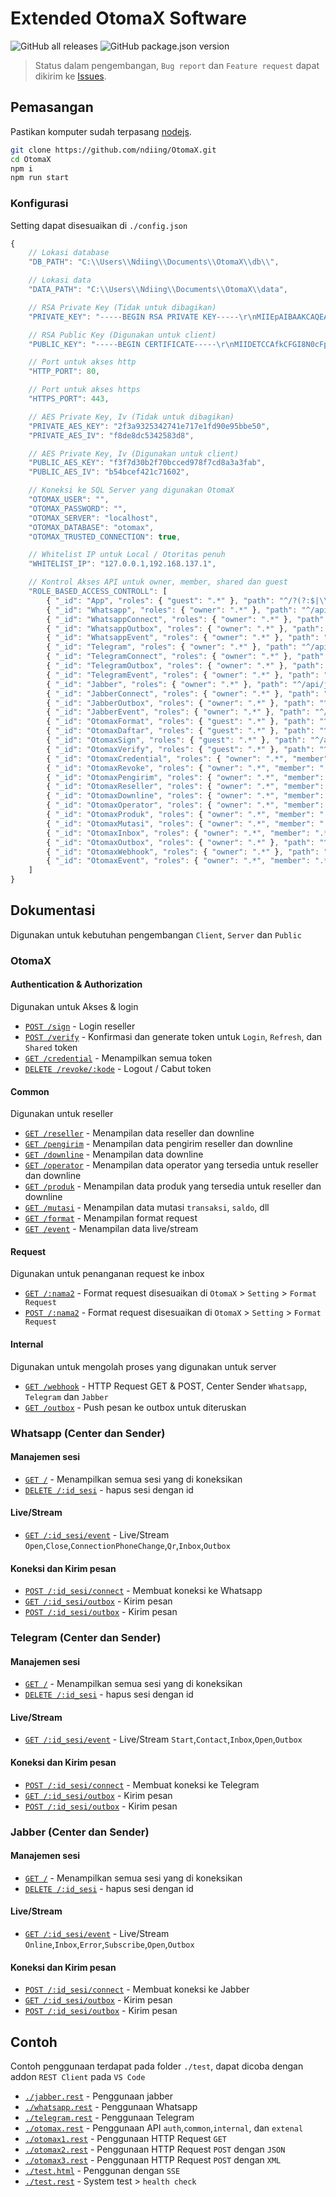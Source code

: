 # Extended OtomaX Software

![GitHub all releases](https://img.shields.io/github/downloads/ndiing/OtomaX/total?label=Download)
![GitHub package.json version](https://img.shields.io/github/package-json/v/ndiing/OtomaX?label=Version)

> Status dalam pengembangan, `Bug report` dan `Feature request` dapat dikirim ke [Issues](https://github.com/ndiing/OtomaX/issues/new/choose).

## Pemasangan

Pastikan komputer sudah terpasang [nodejs](https://nodejs.org/en/download/).

```bash
git clone https://github.com/ndiing/OtomaX.git
cd OtomaX
npm i
npm run start
```

### Konfigurasi

Setting dapat disesuaikan di `./config.json`

```js
{
    // Lokasi database
    "DB_PATH": "C:\\Users\\Ndiing\\Documents\\OtomaX\\db\\",

    // Lokasi data
    "DATA_PATH": "C:\\Users\\Ndiing\\Documents\\OtomaX\\data",

    // RSA Private Key (Tidak untuk dibagikan)
    "PRIVATE_KEY": "-----BEGIN RSA PRIVATE KEY-----\r\nMIIEpAIBAAKCAQEA85H0st4fHtcYUmWwsnjQCvb4ZIMDmp7i05JkXaO6xRhJsopi\r\nWyqkc72aGpnLTcwI2ZQyraidrIcRDoZmO6TCLj3q3XiZQOu/8Ww8ZJ6bodnZIbAm\r\noDoBjAEV2iv1yz/ugdKI416ww4OxwHpdjTWjNPEY2ON8MrAJbRTQM8SBOd/LWo5R\r\nJNV6nva+lETRTLauNV2dE7fv4+aarz80AxUJ+miYRbdFHvax2TI4qK6LqANmTpHn\r\ntfuUPKZLjyg7PXyhlR6dtdmb3ny0tAeEvqSX05VUO+gh5b8Tgn3U6xX0RLfsrpk4\r\n+eWYqglRXd5tabCZqG84kT1xziOOcG0EBR5kYwIDAQABAoIBAA3DJndg05NThf1J\r\n36UF7INiFwDe4jo/VgOsVt1vneL7D1b2OL5791TO1sFABVu89pcMp5xmVZpk+1K9\r\nx1MBaTNhrj6bTNV9PJgwjG0HBTYs7/bWVChjfqjhetGcAERetWRCeBeYxxYU/9sn\r\nTtfmuvUH1maS2/alObMfJPB33vFdFo/YxAdOvBI46TR9d3QdKep95dTLFb2RtgIj\r\nw7q9FKb52oZ6mgYBqEqg+yQI2ps7EsmdWGobp33nIaKHIEMebbWEVrHtqg6+J03X\r\nOmsqrTjAdHULJDEc4vdPkBSrXFz1mbszQCTvaXx1r7nQ9J8IRMvQEe3xlhCldacx\r\nslPI+akCgYEA/vtzC8UNqn8Cvv6AosP5vma86DeAYHXSpADoHCZNVQoOvYlUGIaZ\r\nhPn8qbewmNGoTHj0kt1wQcmSkxd8uhHA9dsITh+pyocPUcYSiQSawJ4JvInbP0Ds\r\n1JHp2NPBgWJe7y8FYBHlMhSZnaJBv9nZfbIWAsShyJzJFQTzXN/V7UUCgYEA9IrY\r\nW9ZcNzSOV9cerlI37Cq52T7gNU3mXWxVcWyXFEUBDYaX0aSfYlx1qSRKBRUmoKpl\r\nrV/DjhKpkGTQKN7ykwzWElD1rYCdtQ9hb22jxfcj8pI1LHXf3BDToRiLMzC/QnAX\r\nzHMPGNFc4pIEEibD+KEvimrRciWQhAVpGBNtAYcCgYAaHDeYsfIHToBCfJ9Bi53s\r\nYGrhwKU1u3r5blpWX5m1ppUB1ak15bqcwlicLII58+YvBofM7j4Ljo+i3lnYV+8R\r\nff9ouJdTdOcdsZG+VClgpg5LLzazUHuv/M0cdfqvvBoKlh8PymVU7oUYfkALXEyI\r\nMY9Nc0M53sw8icg973HhnQKBgQDpknjHdz7LR/qxsfpPHJ7nh4POGf1DTK29DA2s\r\nccD4DlTMG4OFLU1DQPbtYIkGw8YKbdcCO1boq7CkB3a/ovtlMzyBcCzI1PFNkGxL\r\nZxinrL/8IGSDm+7/Hl9VHsFOWsBD8Bb7I+cGmGq0yizzPW2vXB2xgweclH6taxGP\r\nenaCnwKBgQCC/jZ4YkZ5QZJvFg7G5LXIzqpFGLOkgPwLeNwi3F+S9Eg1HpxIoo+r\r\nGZEipOFLAS9oD6eC2VgYKwW3/KREUzBjtaLoYAxgBnArvPnMtpm9MoGznkb0rSJH\r\nxkJU+f5z4uDmhXynaKJqMNgTG4kINv4JoAwV7FFy2DIQmIVh3BgWpg==\r\n-----END RSA PRIVATE KEY-----\r\n",

    // RSA Public Key (Digunakan untuk client)
    "PUBLIC_KEY": "-----BEGIN CERTIFICATE-----\r\nMIIDETCCAfkCFGI8N0cFpKrexVykZRbYn/EObEX2MA0GCSqGSIb3DQEBCwUAMEUx\r\nCzAJBgNVBAYTAkFVMRMwEQYDVQQIDApTb21lLVN0YXRlMSEwHwYDVQQKDBhJbnRl\r\ncm5ldCBXaWRnaXRzIFB0eSBMdGQwHhcNMjEwOTI3MTA0NjAyWhcNNDkwMjExMTA0\r\nNjAyWjBFMQswCQYDVQQGEwJBVTETMBEGA1UECAwKU29tZS1TdGF0ZTEhMB8GA1UE\r\nCgwYSW50ZXJuZXQgV2lkZ2l0cyBQdHkgTHRkMIIBIjANBgkqhkiG9w0BAQEFAAOC\r\nAQ8AMIIBCgKCAQEA85H0st4fHtcYUmWwsnjQCvb4ZIMDmp7i05JkXaO6xRhJsopi\r\nWyqkc72aGpnLTcwI2ZQyraidrIcRDoZmO6TCLj3q3XiZQOu/8Ww8ZJ6bodnZIbAm\r\noDoBjAEV2iv1yz/ugdKI416ww4OxwHpdjTWjNPEY2ON8MrAJbRTQM8SBOd/LWo5R\r\nJNV6nva+lETRTLauNV2dE7fv4+aarz80AxUJ+miYRbdFHvax2TI4qK6LqANmTpHn\r\ntfuUPKZLjyg7PXyhlR6dtdmb3ny0tAeEvqSX05VUO+gh5b8Tgn3U6xX0RLfsrpk4\r\n+eWYqglRXd5tabCZqG84kT1xziOOcG0EBR5kYwIDAQABMA0GCSqGSIb3DQEBCwUA\r\nA4IBAQB2+EFc6dsb7EplEtBTpf5e/aIgoVrhFrmeyehSHxatj7qwWbPa/m5tNvXC\r\nL07IT4P6LpYojkyQTF/Wm+twg0DW3I3KRxLe6leJEq7nE2o0eLHINP29qN0gQfvG\r\ntMuYvB/6cYQMkP/uO1/pJX08/3fmj8bRKNeLHrAXnsaMx7bir2l7bFvShVsqYlE5\r\nGxic6MWTTuFKsqzwYqOZf2ohOJHkU2oWB1F7eedgmgwQoW/Klq7JfxR3MSnFmdYe\r\nmg+k1x5ex1fESChFvKE1YqOJsupDO9dBtD66OscasLXwkTkxTzzp7jXp3oSZm91Z\r\nOPWkY/ZBV6CuBtm49/sI1WUP1gMw\r\n-----END CERTIFICATE-----\r\n",

    // Port untuk akses http
    "HTTP_PORT": 80,

    // Port untuk akses https
    "HTTPS_PORT": 443,

    // AES Private Key, Iv (Tidak untuk dibagikan)
    "PRIVATE_AES_KEY": "2f3a9325342741e717e1fd90e95bbe50",
    "PRIVATE_AES_IV": "f8de8dc5342583d8",

    // AES Private Key, Iv (Digunakan untuk client)
    "PUBLIC_AES_KEY": "f3f7d30b2f70bcced978f7cd8a3a3fab",
    "PUBLIC_AES_IV": "b54bcef421c71602",

    // Koneksi ke SQL Server yang digunakan OtomaX
    "OTOMAX_USER": "",
    "OTOMAX_PASSWORD": "",
    "OTOMAX_SERVER": "localhost",
    "OTOMAX_DATABASE": "otomax",
    "OTOMAX_TRUSTED_CONNECTION": true,

    // Whitelist IP untuk Local / Otoritas penuh
    "WHITELIST_IP": "127.0.0.1,192.168.137.1",

    // Kontrol Akses API untuk owner, member, shared dan guest
    "ROLE_BASED_ACCESS_CONTROLL": [
        { "_id": "App", "roles": { "guest": ".*" }, "path": "^/?(?:$|\\?.*)" },
        { "_id": "Whatsapp", "roles": { "owner": ".*" }, "path": "^/api/whatsapp/v\\d+/?([^/]+)?(?:$|\\?.*)" },
        { "_id": "WhatsappConnect", "roles": { "owner": ".*" }, "path": "^/api/whatsapp/v\\d+/[^/]+/connect(?:$|\\?.*)" },
        { "_id": "WhatsappOutbox", "roles": { "owner": ".*" }, "path": "^/api/whatsapp/v\\d+/[^/]+/outbox(?:$|\\?.*)" },
        { "_id": "WhatsappEvent", "roles": { "owner": ".*" }, "path": "^/api/whatsapp/v\\d+/[^/]+/event(?:$|\\?.*)" },
        { "_id": "Telegram", "roles": { "owner": ".*" }, "path": "^/api/telegram/v\\d+/?([^/]+)?(?:$|\\?.*)" },
        { "_id": "TelegramConnect", "roles": { "owner": ".*" }, "path": "^/api/telegram/v\\d+/[^/]+/connect(?:$|\\?.*)" },
        { "_id": "TelegramOutbox", "roles": { "owner": ".*" }, "path": "^/api/telegram/v\\d+/[^/]+/outbox(?:$|\\?.*)" },
        { "_id": "TelegramEvent", "roles": { "owner": ".*" }, "path": "^/api/telegram/v\\d+/[^/]+/event(?:$|\\?.*)" },
        { "_id": "Jabber", "roles": { "owner": ".*" }, "path": "^/api/jabber/v\\d+/?([^/]+)?(?:$|\\?.*)" },
        { "_id": "JabberConnect", "roles": { "owner": ".*" }, "path": "^/api/jabber/v\\d+/[^/]+/connect(?:$|\\?.*)" },
        { "_id": "JabberOutbox", "roles": { "owner": ".*" }, "path": "^/api/jabber/v\\d+/[^/]+/outbox(?:$|\\?.*)" },
        { "_id": "JabberEvent", "roles": { "owner": ".*" }, "path": "^/api/jabber/v\\d+/[^/]+/event(?:$|\\?.*)" },
        { "_id": "OtomaxFormat", "roles": { "guest": ".*" }, "path": "^/api/v\\d+/format(?:$|\\?.*)" },
        { "_id": "OtomaxDaftar", "roles": { "guest": ".*" }, "path": "^/api/v\\d+/daftar-non-member(?:$|\\?.*)" },
        { "_id": "OtomaxSign", "roles": { "guest": ".*" }, "path": "^/api/v\\d+/sign(?:$|\\?.*)" },
        { "_id": "OtomaxVerify", "roles": { "guest": ".*" }, "path": "^/api/v\\d+/verify(?:$|\\?.*)" },
        { "_id": "OtomaxCredential", "roles": { "owner": ".*", "member": ".*" }, "path": "^/api/v\\d+/credential(?:$|\\?.*)" },
        { "_id": "OtomaxRevoke", "roles": { "owner": ".*", "member": ".*" }, "path": "^/api/v\\d+/revoke/[^/]+(?:$|\\?.*)" },
        { "_id": "OtomaxPengirim", "roles": { "owner": ".*", "member": ".*", "shared": ".*" }, "path": "^/api/v\\d+/pengirim(?:$|\\?.*)" },
        { "_id": "OtomaxReseller", "roles": { "owner": ".*", "member": ".*", "shared": ".*" }, "path": "^/api/v\\d+/reseller(?:$|\\?.*)" },
        { "_id": "OtomaxDownline", "roles": { "owner": ".*", "member": ".*", "shared": ".*" }, "path": "^/api/v\\d+/downline(?:$|\\?.*)" },
        { "_id": "OtomaxOperator", "roles": { "owner": ".*", "member": ".*", "shared": ".*" }, "path": "^/api/v\\d+/operator(?:$|\\?.*)" },
        { "_id": "OtomaxProduk", "roles": { "owner": ".*", "member": ".*", "shared": ".*" }, "path": "^/api/v\\d+/produk(?:$|\\?.*)" },
        { "_id": "OtomaxMutasi", "roles": { "owner": ".*", "member": ".*", "shared": ".*" }, "path": "^/api/v\\d+/mutasi(?:$|\\?.*)" },
        { "_id": "OtomaxInbox", "roles": { "owner": ".*", "member": ".*", "shared": ".*" }, "path": "^/api/v\\d+/(?:t(?:rans(?:fer-saldo-lintas|aksi(?:2[0-9]|1[0-9]|[3-9]))|iket-deposit)|cek-(?:status-transaksi[23]|transaksi-akhir|m(?:arkup-produk|utasi)2|harga|oid)|(?:transaksi-bebas-dobe|ubah-(?:report-ur|leve))l|cek-(?:s(?:tatus-transaksi|aldo)|m(?:arkup(?:-produk)?|utasi))|(?:hapus-markup-produk|daftar-dl)[23]|(?:list-pengirim|tambah|hapus)-gtalk2|batal-trans(?:fer-saldo|aksi)|hapus-markup-produk|(?:list-pengirim|tambah|hapus)-gtalk|ubah-markup-produk2|ubah-markup(?:-produk)?|(?:list-(?:pengirim-sms|dl)|(?:list-pengirim|tambah)-ym|tambah-nomor|tukar-komisi|hapus-(?:nomor|ym))2|list-(?:pengirim-sms|dl)|lihat-hadiah-poin|daftar-non-member|laporan-transaksi|(?:list-pengirim|tambah)-ym|ubah-(?:password|alamat)-ip|(?:non-)?aktifkan-dl|trans(?:fer-saldo|aksi2?)|laporan-mutasi|list-pengirim|tambah-nomor|tukar-komisi|cek-saldo-dl|hapus-(?:nomor|ym)|tukar-poin|daftar-dl|reset-pin|(?:ubah-nam|tambah-w|hapus-w)a|ubah-pin|ubah-oid|inbox)(?:$|\\?.*)" },
        { "_id": "OtomaxOutbox", "roles": { "owner": ".*" }, "path": "^/api/v\\d+/outbox(?:$|\\?.*)" },
        { "_id": "OtomaxWebhook", "roles": { "owner": ".*" }, "path": "^/api/v\\d+/webhook(?:$|\\?.*)" },
        { "_id": "OtomaxEvent", "roles": { "owner": ".*", "member": ".*", "shared": ".*" }, "path": "^/api/v\\d+/event(?:$|\\?.*)" }
    ]
}
```

## Dokumentasi

Digunakan untuk kebutuhan pengembangan `Client`, `Server` dan `Public`

### OtomaX

#### Authentication & Authorization

Digunakan untuk Akses & login

-   [`POST /sign`]() - Login reseller
-   [`POST /verify`]() - Konfirmasi dan generate token untuk `Login`, `Refresh`, dan `Shared` token
-   [`GET /credential`]() - Menampilkan semua token
-   [`DELETE /revoke/:kode`]() - Logout / Cabut token

#### Common

Digunakan untuk reseller

-   [`GET /reseller`]() - Menampilan data reseller dan downline
-   [`GET /pengirim`]() - Menampilan data pengirim reseller dan downline
-   [`GET /downline`]() - Menampilan data downline
-   [`GET /operator`]() - Menampilan data operator yang tersedia untuk reseller dan downline
-   [`GET /produk`]() - Menampilan data produk yang tersedia untuk reseller dan downline
-   [`GET /mutasi`]() - Menampilan data mutasi `transaksi`, `saldo`, dll
-   [`GET /format`]() - Menampilan format request
-   [`GET /event`]() - Menampilan data live/stream

#### Request

Digunakan untuk penanganan request ke inbox

-   [`GET /:nama2`]() - Format request disesuaikan di `OtomaX` > `Setting` > `Format Request`
-   [`POST /:nama2`]() - Format request disesuaikan di `OtomaX` > `Setting` > `Format Request`

#### Internal

Digunakan untuk mengolah proses yang digunakan untuk server

-   [`GET /webhook`]() - HTTP Request GET & POST, Center Sender `Whatsapp`, `Telegram` dan `Jabber`
-   [`GET /outbox`]() - Push pesan ke outbox untuk diteruskan

### Whatsapp (Center dan Sender)

#### Manajemen sesi

-   [`GET /`]() - Menampilkan semua sesi yang di koneksikan
-   [`DELETE /:id_sesi`]() - hapus sesi dengan id

#### Live/Stream

-   [`GET /:id_sesi/event`]() - Live/Stream `Open`,`Close`,`ConnectionPhoneChange`,`Qr`,`Inbox`,`Outbox`

#### Koneksi dan Kirim pesan

-   [`POST /:id_sesi/connect`]() - Membuat koneksi ke Whatsapp
-   [`GET /:id_sesi/outbox`]() - Kirim pesan
-   [`POST /:id_sesi/outbox`]() - Kirim pesan

### Telegram (Center dan Sender)

#### Manajemen sesi

-   [`GET /`]() - Menampilkan semua sesi yang di koneksikan
-   [`DELETE /:id_sesi`]() - hapus sesi dengan id

#### Live/Stream

-   [`GET /:id_sesi/event`]() - Live/Stream `Start`,`Contact`,`Inbox`,`Open`,`Outbox`

#### Koneksi dan Kirim pesan

-   [`POST /:id_sesi/connect`]() - Membuat koneksi ke Telegram
-   [`GET /:id_sesi/outbox`]() - Kirim pesan
-   [`POST /:id_sesi/outbox`]() - Kirim pesan

### Jabber (Center dan Sender)

#### Manajemen sesi

-   [`GET /`]() - Menampilkan semua sesi yang di koneksikan
-   [`DELETE /:id_sesi`]() - hapus sesi dengan id

#### Live/Stream

-   [`GET /:id_sesi/event`]() - Live/Stream `Online`,`Inbox`,`Error`,`Subscribe`,`Open`,`Outbox`

#### Koneksi dan Kirim pesan

-   [`POST /:id_sesi/connect`]() - Membuat koneksi ke Jabber
-   [`GET /:id_sesi/outbox`]() - Kirim pesan
-   [`POST /:id_sesi/outbox`]() - Kirim pesan

## Contoh

Contoh penggunaan terdapat pada folder `./test`, dapat dicoba dengan addon `REST Client` pada `VS Code`

-   [`./jabber.rest`](./test/jabber.rest) - Penggunaan jabber
-   [`./whatsapp.rest`](./test/whatsapp.rest) - Penggunaan Whatsapp
-   [`./telegram.rest`](./test/telegram.rest) - Penggunaan Telegram
-   [`./otomax.rest`](./test/otomax.rest) - Penggunaan API `auth`,`common`,`internal`, dan `extenal`
-   [`./otomax1.rest`](./test/otomax1.rest) - Penggunaan HTTP Request `GET`
-   [`./otomax2.rest`](./test/otomax2.rest) - Penggunaan HTTP Request `POST` dengan `JSON`
-   [`./otomax3.rest`](./test/otomax3.rest) - Penggunaan HTTP Request `POST` dengan `XML`
-   [`./test.html`](./test/test.html) - Penggunan dengan `SSE`
-   [`./test.rest`](./test/test.rest) - System test > `health check`
